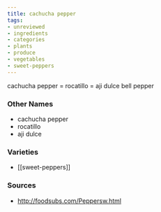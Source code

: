 ```yaml
---
title: cachucha pepper
tags:
- unreviewed
- ingredients
- categories
- plants
- produce
- vegetables
- sweet-peppers
---
```

cachucha pepper = rocatillo = aji dulce bell pepper

### Other Names

* cachucha pepper
* rocatillo
* aji dulce

### Varieties

* [[sweet-peppers]]

### Sources
* http://foodsubs.com/Peppersw.html
